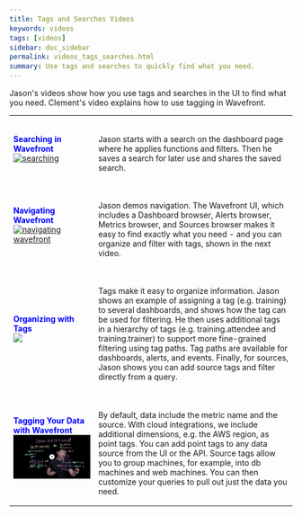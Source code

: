 ```yaml
---
title: Tags and Searches Videos
keywords: videos
tags: [videos]
sidebar: doc_sidebar
permalink: videos_tags_searches.html
summary: Use tags and searches to quickly find what you need.
---
```

Jason's videos show how you use tags and searches in the UI to find what you need. Clement's video explains how to use tagging in Wavefront.

<table style="width: 100%;">
<tbody>
<tr>
<td><strong><font color="blue">Searching in Wavefront</font></strong><br>
<a href="https://vmwarelearningzone.vmware.com/oltpublish/site/openlearn.do?dispatch=previewLesson&id=5468d6de-dc7a-11e7-a6ac-0cc47a352510&inner=true&player2=true" target="_blank"><img src="/images/v_searching.png" alt="searching"/></a></td>
<td><br>
<p>Jason starts with a search on the dashboard page where he applies functions and filters. Then he saves a search for later use and shares the saved search.  </p>
</td>
</tr>
<tr>
<td width="30%"><strong><font color="blue">Navigating Wavefront</font></strong><br><a href="https://vmwarelearningzone.vmware.com/oltpublish/site/openlearn.do?dispatch=previewLesson&id=4eaeccb3-dc7a-11e7-a6ac-0cc47a352510&inner=true&player2=true" target="_blank"><img src="/images/v_navigating.png" alt="navigating wavefront"/></a></td>
<td width="70%"><br><p>Jason demos navigation. The Wavefront UI, which includes a Dashboard browser, Alerts browser, Metrics browser, and Sources browser makes it easy to find exactly what you need - and you can organize and filter with tags, shown in the next video. </p> </td>
</tr>
<tr>
<td><strong><font color="blue">Organizing with Tags</font></strong><br>
<a href="https://vmwarelearningzone.vmware.com/oltpublish/site/openlearn.do?dispatch=previewLesson&id=56c1fc0d-dc7a-11e7-a6ac-0cc47a352510&inner=true&player2=true" target="_blank"><img src="/images/v_organize_tags.png" /></a></td>
<td><br>
<p>Tags make it easy to organize information. Jason shows an example of assigning a tag (e.g. training) to several dashboards, and shows how the tag can be used for filtering. He then uses additional tags in a hierarchy of tags (e.g. training.attendee and training.trainer) to support more fine-grained filtering using tag paths. Tag paths are available for dashboards, alerts, and events. Finally, for sources, Jason shows you can add source tags and filter directly from a query. </p>
</td>
</tr>
<tr>
<td><strong><font color="blue">Tagging Your Data with Wavefront </font></strong><br>
<a href="https://www.youtube.com/watch?v=9tt4orZHQts&index=3&list=PLmp0id7yKiEdaWcjNtGikcyqpNcPNbn_K" target="_blank"><img src="/images/v_tagging_clement.png"  alt="Tagging in Wavefront"/></a></td>
<td><br>
<p>By default, data include the metric name and the source. With cloud integrations, we include additional dimensions, e.g. the AWS region, as point tags. You can add point tags to any data source from the UI or the API. Source tags allow you to group machines, for example, into db machines and web machines. You can then customize your queries to pull out just the data you need.</p>
</td>
</tr>
</tbody>
</table>
